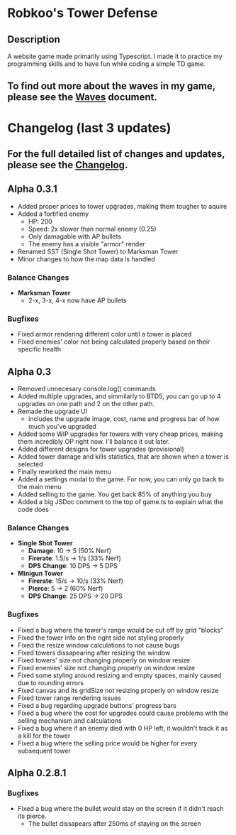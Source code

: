 # Robkoo's Tower Defense

## Description
A website game made primarily using Typescript. I made it to practice my programming skills and to have fun while coding a simple TD game.

## To find out more about the waves in my game, please see the [Waves](ENEMYWAVES.md) document.

# Changelog (last 3 updates)

## For the full detailed list of changes and updates, please see the [Changelog](CHANGELOG.md).

## Alpha 0.3.1
- Added proper prices to tower upgrades, making them tougher to aquire
- Added a fortified enemy
    - HP: 200
    - Speed: 2x slower than normal enemy (0.25)
    - Only damagable with AP bullets
    - The enemy has a visible "armor" render
- Renamed SST (Single Shot Tower) to Marksman Tower
- Minor changes to how the map data is handled

### Balance Changes
- **Marksman Tower**    
    - 2-x, 3-x, 4-x now have AP bullets

### Bugfixes
- Fixed armor rendering different color until a tower is placed
- Fixed enemies' color not being calculated properly based on their specific health

## Alpha 0.3
- Removed unnecesary console.log() commands
- Added multiple upgrades, and simmilarly to BTD5, you can go up to 4 upgrades on one path and 2 on the other path.
- Remade the upgrade UI
    - includes the upgrade image, cost, name and progress bar of how much you've upgraded
- Added some WIP upgrades for towers with very cheap prices, making them incredibly OP right now. I'll balance it out later.
- Added different designs for tower upgrades (provisional)
- Added tower damage and kills statistics, that are shown when a tower is selected 
- Finally reworked the main menu
- Added a settings modal to the game. For now, you can only go back to the main menu
- Added selling to the game. You get back 85% of anything you buy
- Added a big JSDoc comment to the top of game.ts to explain what the code does

### Balance Changes
- **Single Shot Tower**  
    - **Damage**: 10 → 5 (50% Nerf)
    - **Firerate**: 1.5/s → 1/s (33% Nerf)
    - **DPS Change**: 10 DPS → 5 DPS
- **Minigun Tower**
    - **Firerate**: 15/s → 10/s (33% Nerf)
    - **Pierce**: 5 → 2 (60% Nerf)
    - **DPS Change**: 25 DPS → 20 DPS

### Bugfixes
- Fixed a bug where the tower's range would be cut off by grid "blocks"
- Fixed the tower info on the right side not styling properly
- Fixed the resize window calculations to not cause bugs
- Fixed towers dissapearing after resizing the window
- Fixed towers' size not changing properly on window resize
- Fixed enemies' size not changing properly on window resize
- Fixed some styling around resizing and empty spaces, mainly caused due to rounding errors
- Fixed canvas and its gridSize not resizing properly on window resize
- Fixed tower range rendering issues
- Fixed a bug regarding upgrade buttons' progress bars
- Fixed a bug where the cost for upgrades could cause problems with the selling mechanism and calculations
- Fixed a bug where if an enemy died with 0 HP left, it wouldn't track it as a kill for the tower
- Fixed a bug where the selling price would be higher for every subsequent tower

## Alpha 0.2.8.1

### Bugfixes
- Fixed a bug where the bullet would stay on the screen if it didn't reach its pierce.
    - The bullet dissapears after 250ms of staying on the screen
